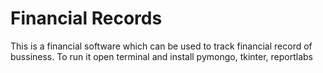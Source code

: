 <h1> Financial Records</h1>
This is a financial software which can be used to track financial record of bussiness.
To run it open terminal and install pymongo, tkinter, reportlabs
